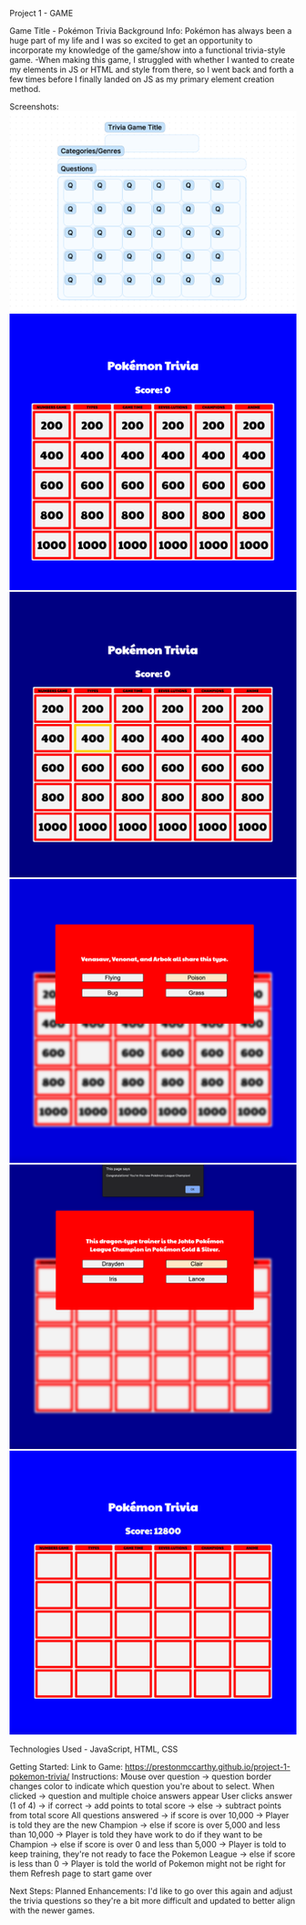 Project 1 - GAME

Game Title - Pokémon Trivia
    Background Info: Pokémon has always been a huge part of my life and I was so excited to get an opportunity to incorporate my knowledge of the game/show into a functional trivia-style game.
    -When making this game, I struggled with whether I wanted to create my elements in JS or HTML and style from there, so I went back and forth a few times before I finally landed on JS as my primary element creation method. 

Screenshots:
![Alt text](assets/1.%20Trivia%20Wireframe.png)
![Alt text](assets/2.%20Game%20Start.png)
![Alt text](assets/3.%20Hover%20Over%20Card.png)
![Alt text](assets/4.%20Question%20Appears%20and%20Numbers%20Disappear%20from%20Card.png)
![Alt text](assets/5.%20Final%20Question%20Answered%20with%20Alert.png)
![Alt text](assets/6.%20Post%20Game.png)

Technologies Used - JavaScript, HTML, CSS

Getting Started:
    Link to Game: https://prestonmccarthy.github.io/project-1-pokemon-trivia/
    Instructions: 
        Mouse over question 
            -> question border changes color to indicate which question you're about to select.
        When clicked
            -> question and multiple choice answers appear
        User clicks answer (1 of 4)
            -> if correct
                -> add points to total score
            -> else
                -> subtract points from total score
        All questions answered
            -> if score is over 10,000
                -> Player is told they are the new Champion
            -> else if score is over 5,000 and less than 10,000
                -> Player is told they have work to do if they want to be Champion
            -> else if score is over 0 and less than 5,000
                -> Player is told to keep training, they're not ready to face the Pokemon League
            -> else if score is less than 0
                -> Player is told the world of Pokemon might not be right for them
        Refresh page to start game over

Next Steps:
    Planned Enhancements: I'd like to go over this again and adjust the trivia questions so they're a bit more difficult and updated to better align with the newer games.
